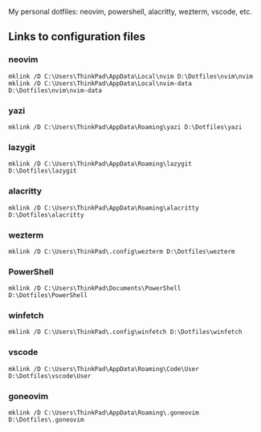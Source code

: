 My personal dotfiles: neovim, powershell, alacritty, wezterm, vscode, etc.

## Links to configuration files

### neovim
`mklink /D C:\Users\ThinkPad\AppData\Local\nvim D:\Dotfiles\nvim\nvim`  
`mklink /D C:\Users\ThinkPad\AppData\Local\nvim-data D:\Dotfiles\nvim\nvim-data`

### yazi
`mklink /D C:\Users\ThinkPad\AppData\Roaming\yazi D:\Dotfiles\yazi`

### lazygit
`mklink /D C:\Users\ThinkPad\AppData\Roaming\lazygit D:\Dotfiles\lazygit`

### alacritty
`mklink /D C:\Users\ThinkPad\AppData\Roaming\alacritty D:\Dotfiles\alacritty`

### wezterm
`mklink /D C:\Users\ThinkPad\.config\wezterm D:\Dotfiles\wezterm`

### PowerShell
`mklink /D C:\Users\ThinkPad\Documents\PowerShell D:\Dotfiles\PowerShell`

### winfetch
`mklink /D C:\Users\ThinkPad\.config\winfetch D:\Dotfiles\winfetch`

### vscode
`mklink /D C:\Users\ThinkPad\AppData\Roaming\Code\User D:\Dotfiles\vscode\User`

### goneovim
`mklink /D C:\Users\ThinkPad\AppData\Roaming\.goneovim D:\Dotfiles\.goneovim`







